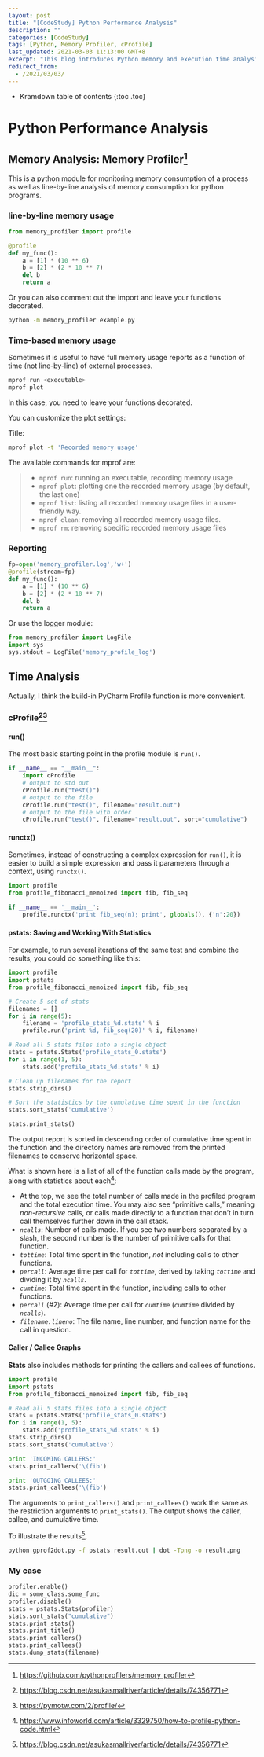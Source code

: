 ```yaml
---
layout: post
title: "[CodeStudy] Python Performance Analysis"
description: ""
categories: [CodeStudy]
tags: [Python, Memory Profiler, cProfile]
last_updated: 2021-03-03 11:13:00 GMT+8
excerpt: "This blog introduces Python memory and execution time analysis tools Memory Profiler and cProfile."
redirect_from:
  - /2021/03/03/
---
```


* Kramdown table of contents
{:toc .toc}
# Python Performance Analysis

## Memory Analysis: Memory Profiler[^1]

This is a python module for monitoring memory consumption of a process as well as line-by-line analysis of memory consumption for python programs.

### line-by-line memory usage

```python
from memory_profiler import profile

@profile
def my_func():
    a = [1] * (10 ** 6)
    b = [2] * (2 * 10 ** 7)
    del b
    return a
```

Or you can also comment out the import and leave your functions decorated.

```bash
python -m memory_profiler example.py
```

### Time-based memory usage

Sometimes it is useful to have full memory usage reports as a function of time (not line-by-line) of external processes.

```bash
mprof run <executable>
mprof plot
```

In this case, you need to leave your functions decorated.

You can customize the plot settings:

Title:

```bash
mprof plot -t 'Recorded memory usage'
```

The available commands for mprof are:

> + `mprof run`: running an executable, recording memory usage
> + `mprof plot`: plotting one the recorded memory usage (by default, the last one)
> + `mprof list`: listing all recorded memory usage files in a user-friendly way.
> + `mprof clean`: removing all recorded memory usage files.
> + `mprof rm`: removing specific recorded memory usage files

### Reporting

```python
fp=open('memory_profiler.log','w+')
@profile(stream=fp)
def my_func():
    a = [1] * (10 ** 6)
    b = [2] * (2 * 10 ** 7)
    del b
    return a
```

Or use the logger module:

```python
from memory_profiler import LogFile
import sys
sys.stdout = LogFile('memory_profile_log')
```

## Time Analysis

Actually, I think the build-in PyCharm Profile function is more convenient.

### cProfile[^2][^3]


#### run()

The most basic starting point in the profile module is `run()`.

```python
if __name__ == "__main__":
    import cProfile
    # output to std out
    cProfile.run("test()")
    # output to the file
    cProfile.run("test()", filename="result.out")
    # output to the file with order
    cProfile.run("test()", filename="result.out", sort="cumulative")
```

#### runctx()

Sometimes, instead of constructing a complex expression for `run()`, it is easier to build a simple expression and pass it parameters through a context, using `runctx()`.

```python
import profile
from profile_fibonacci_memoized import fib, fib_seq

if __name__ == '__main__':
    profile.runctx('print fib_seq(n); print', globals(), {'n':20})
```

#### pstats: Saving and Working With Statistics

For example, to run several iterations of the same test and combine the results, you could do something like this:

```python
import profile
import pstats
from profile_fibonacci_memoized import fib, fib_seq

# Create 5 set of stats
filenames = []
for i in range(5):
    filename = 'profile_stats_%d.stats' % i
    profile.run('print %d, fib_seq(20)' % i, filename)

# Read all 5 stats files into a single object
stats = pstats.Stats('profile_stats_0.stats')
for i in range(1, 5):
    stats.add('profile_stats_%d.stats' % i)

# Clean up filenames for the report
stats.strip_dirs()

# Sort the statistics by the cumulative time spent in the function
stats.sort_stats('cumulative')

stats.print_stats()
```

The output report is sorted in descending order of cumulative time spent in the function and the directory names are removed from the printed filenames to conserve horizontal space.

What is shown here is a list of all of the function calls made by the program, along with statistics about each[^4]:

+ At the top, we see the total number of calls  made in the profiled program and the total execution time. You may also  see “primitive calls,” meaning *non-recursive* calls, or calls made directly to a function that don’t in turn call themselves further down in the call stack.
+ *`ncalls`*: Number of calls made. If you see two numbers  separated by a slash, the second number is the number of primitive calls for that function.
+ *`tottime`*: Total time spent in the function, *not* including calls to other functions.
+ *`percall`*: Average time per call for *`tottime`*, derived by taking *`tottime`* and dividing it by *`ncalls`*.
+ *`cumtime`*: Total time spent in the function, including calls to other functions.
+ *`percall`* (#2): Average time per call for *`cumtime`* (*`cumtime`* divided by *`ncalls`*).
+ *`filename:lineno`*: The file name, line number, and function name for the call in question.

#### Caller / Callee Graphs

**Stats** also includes methods for printing the callers and callees of functions.

```python
import profile
import pstats
from profile_fibonacci_memoized import fib, fib_seq

# Read all 5 stats files into a single object
stats = pstats.Stats('profile_stats_0.stats')
for i in range(1, 5):
    stats.add('profile_stats_%d.stats' % i)
stats.strip_dirs()
stats.sort_stats('cumulative')

print 'INCOMING CALLERS:'
stats.print_callers('\(fib')

print 'OUTGOING CALLEES:'
stats.print_callees('\(fib')
```

The arguments to `print_callers()` and `print_callees()` work the same as the restriction arguments to `print_stats()`.  The output shows the caller, callee, and cumulative time.

To illustrate the results[^2],

```bash
python gprof2dot.py -f pstats result.out | dot -Tpng -o result.png
```

### My case

```python
profiler.enable()
dic = some_class.some_func
profiler.disable()
stats = pstats.Stats(profiler)
stats.sort_stats("cumulative")
stats.print_stats()
stats.print_title()
stats.print_callers()
stats.print_callees()
stats.dump_stats(filename)
```


[^1]: https://github.com/pythonprofilers/memory_profiler
[^2]: https://blog.csdn.net/asukasmallriver/article/details/74356771
[^3]: https://pymotw.com/2/profile/
[^4]: https://www.infoworld.com/article/3329750/how-to-profile-python-code.html